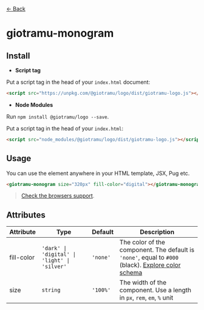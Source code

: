 [← Back](../README.md)

# giotramu-monogram

## Install

- **Script tag**

Put a script tag in the head of your `index.html` document:

```html
<script src="https://unpkg.com/@giotramu/logo/dist/giotramu-logo.js"></script>
```

- **Node Modules**

Run `npm install @giotramu/logo --save`.

Put a script tag in the head of your `index.html`:

```html
<script src="node_modules/@giotramu/logo/dist/giotramu-logo.js"></script>
```

## Usage

You can use the element anywhere in your HTML template, JSX, Pug etc.

```html
<giotramu-monogram size="320px" fill-color="digital"></giotramu-monogram>
```

> [Check the browsers support](./browsers-support.md).

## Attributes

<table>
  <thead>
    <tr>
      <th>Attribute</th>
      <th>Type</th>
      <th>Default</th>
      <th>Description</th>
    </tr>
  <tbody>
    <tr>
      <td>fill-color</td>
      <td><code>'dark' | 'digital' | 'light' | 'silver'</code></td>
      <td><code>'none'</code></td>
      <td>The color of the component. The default is <code>'none'</code>, equal to <code>#000</code> (black). <a href="./color-schema.md" title="Color schema">Explore color schema</a></td>
    </tr>
    <tr>
      <td>size</td>
      <td><code>string</code></td>
      <td><code>'100%'</code></td>
      <td>The width of the component. Use a length in <code>px</code>, <code>rem</code>, <code>em</code>, <code>%</code> unit</td>
    <tr>
  </tbody>
</table>
